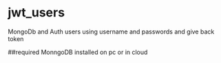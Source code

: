 # jwt_users

MongoDb and Auth users using username and passwords 
and give back token

##required
MonngoDB installed on pc or in cloud
